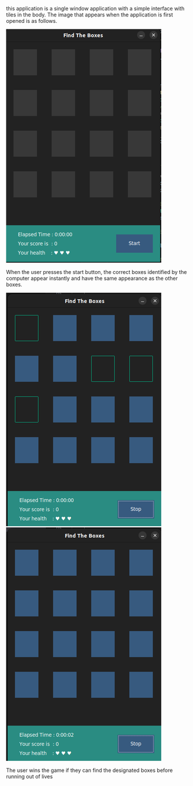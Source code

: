 
this application is a single window application with a simple interface with tiles in the body.
The image that appears when the application is first opened is as follows.

![Alt text](app_images/image.png)

When the user presses the start button, the correct boxes identified by the computer appear instantly and have the same appearance as the other boxes.


![Alt text](app_images/image2.png)
![Alt text](app_images/image3.png)

The user wins the game if they can find the designated boxes before running out of lives
